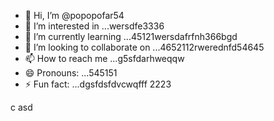 - 👋 Hi, I’m @popopofar54
- 👀 I’m interested in ...wersdfe3336
- 🌱 I’m currently learning ...45121wersdafrfnh366bgd
- 💞️ I’m looking to collaborate on ...4652112rwerednfd54645
- 📫 How to reach me ...g5sfdarhweqqw
- 😄 Pronouns: ...545151
- ⚡ Fun fact: ...dgsfdsfdvcwqfff
2223
<!---
popopofar/popopofar is a ✨ special ✨ repository because its `README.md` (this file) appears on your GitHub profile.ggf
You can click the Preview link to take a look at your changes.
--->
c
asd
